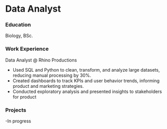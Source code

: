 # Data Analyst


### Education
Biology, BSc.

### Work Experience
Data Analyst @ Rhino Productions
- Used SQL and Python to clean, transform, and analyze large datasets, reducing manual processing by 30%.
- Created dashboards to track KPIs and user behavior trends, informing product and marketing strategies.
- Conducted exploratory analysis and presented insights to stakeholders for product

### Projects
-In progress
